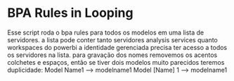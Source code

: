 # BPA Rules in Looping

Esse script roda o bpa rules para todos os modelos em uma lista de servidores.
a lista pode conter tanto servidores analysis services quanto workspaces do powerbi
a identidade gerenciada precisa ter acesso a todos os servidores na lista.
para gravação dos nomes removemos os acentos colchetes e espaços, então se tiver dois modelos muito parecidos teremos duplicidade:
Model Name1 --> modelname1
Model [Name] 1 --> modelname1
